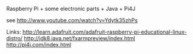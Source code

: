 Raspberry Pi + some electronic parts + Java + Pi4J

see http://www.youtube.com/watch?v=Ydytk35zhPs

Links:
http://learn.adafruit.com/adafruit-raspberry-pi-educational-linux-distro/
http://jdk8.java.net/fxarmpreview/index.html
http://pi4j.com/index.html
